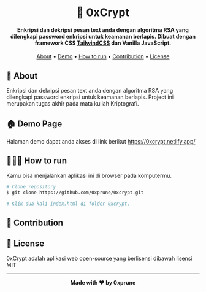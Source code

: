 <h1 align="center">🔐 0xCrypt</h1>
<p></p>

<h4 align="center">Enkripsi dan dekripsi pesan text anda dengan algoritma RSA yang dilengkapi password enkripsi untuk keamanan berlapis. Dibuat dengan framework CSS <a href="https://tailwindcss.com/" target="_blank">TailwindCSS</a> dan Vanilla JavaScript.
</h4>

<p></p>

<p align="center">
  <a href="#about">About</a> •
  <a href="#demo">Demo</a> •
  <a href="#running"> How to run</a> •
  <a href="#contribution">Contribution</a> •
  <a href="#license">License</a>
</p>

<p></p>

<h2 id="about">🎇 About</h2>
Enkripsi dan dekripsi pesan text anda dengan algoritma RSA yang dilengkapi password enkripsi untuk keamanan berlapis. Project ini merupakan tugas akhir pada mata kuliah Kriptografi.

<p></p>

<h2 id="demo">🏠 Demo Page</h2>

Halaman demo dapat anda akses di link berikut https://0xcrypt.netlify.app/

<p></p>

<h2 id="running">🧑🏻‍💻 How to run </h2>

Kamu bisa menjalankan aplikasi ini di browser pada komputermu.

```bash
# Clone repository 
$ git clone https://github.com/0xprune/0xcrypt.git

# Klik dua kali index.html di folder 0xcrypt.

```

<p></p>
<h2 id="contribution">🫡 Contribution</h2>



<p></p>

<h2 id="license">📝 License</h2>

0xCrypt adalah aplikasi web open-source yang berlisensi dibawah lisensi MIT

---

**<p align="center">Made with ❤️ by 0xprune</p>**
